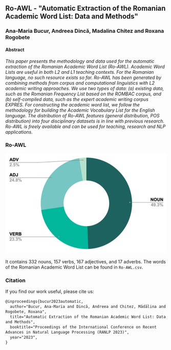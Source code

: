 ## Ro-AWL - "Automatic Extraction of the Romanian Academic Word List: Data and Methods"
### Ana-Maria Bucur, Andreea Dincă, Madalina Chitez and Roxana Rogobete

#### Abstract 
*This paper presents the methodology and data used for the automatic extraction of the Romanian Academic Word List (Ro-AWL). Academic Word Lists are useful in both L2 and L1 teaching contexts. For the Romanian language, no such resource exists so far. Ro-AWL has been generated by combining methods from corpus and computational linguistics with L2 academic writing approaches. We use two types of data: (a) existing data, such as the Romanian Frequency List based on the ROMBAC corpus, and (b) self-compiled data, such as the expert academic writing corpus EXPRES. For constructing the academic word list, we follow the methodology for building the Academic Vocabulary List for the English language. The distribution of Ro-AWL features (general distribution, POS distribution) into four disciplinary datasets is in line with previous research. Ro-AWL is freely available and can be used for teaching, research and NLP applications.*

### Ro-AWL

![](Ro-AWL-stats.png)

It contains 332 nouns, 157 verbs, 167 adjectives, and 17 adverbs. The words of the Romanian Academic Word List can be found in `Ro-AWL.csv`.

### Citation
If you find our work useful, please cite us:

```
@inproceedings{bucur2023automatic,
  author="Bucur, Ana-Maria and Dincă, Andreea and Chitez, Mădălina and Rogobete, Roxana",
  title="Automatic Extraction of the Romanian Academic Word List: Data and Methods",
  booktitle="Proceedings of the International Conference on Recent Advances in Natural Language Processing (RANLP 2023)",
  year="2023",
}
```
